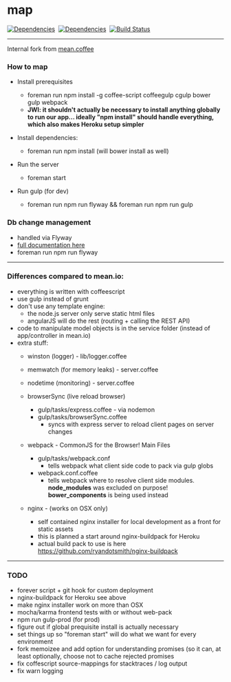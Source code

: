 map
===

[![Dependencies](https://david-dm.org/nmccready/geohash64.png)](https://david-dm.org/nmccready/geohash64)&nbsp;
[![Dependencies](https://david-dm.org/nmccready/geohash64.png)](https://david-dm.org/nmccready/geohash64)&nbsp;
[![Build Status](https://travis-ci.org/nmccready/geohash64.png?branch=master)](https://travis-ci.org/nmccready/geohash64)


___

Internal fork from [mean.coffee](https://github.com/realtymaps/mean.coffee)

### How to map

- Install prerequisites
    - foreman run npm install -g coffee-script coffeegulp cgulp bower gulp webpack
    - **JWI: it shouldn't actually be necessary to install anything globally to
    run our app...  ideally "npm install" should handle everything, which also
    makes Heroku setup simpler**

- Install dependencies:
    - foreman run npm install (will bower install as well)

- Run the server
    - foreman start

- Run gulp (for dev)
    - foreman run npm run flyway && foreman run npm run gulp

### Db change management
- handled via Flyway
- [full documentation here](https://realtymaps.atlassian.net/wiki/display/NDS/Database+change+management)
- foreman run npm run flyway

___
### Differences compared to mean.io:

- everything is written with coffeescript
- use gulp instead of grunt
- don't use any template engine:
    - the node.js server only serve static html files
    - angularJS will do the rest (routing + calling the REST API)
- code to manipulate model objects is in the service folder (instead of app/controller in mean.io)
- extra stuff:
    - winston (logger) - lib/logger.coffee
    - memwatch (for memory leaks) - server.coffee
    - nodetime (monitoring) - server.coffee
    - browserSync (live reload browser)
      - gulp/tasks/express.coffee - via nodemon
      - gulp/tasks/browserSync.coffee
        - syncs with express server to reload client pages on server changes

    - webpack - CommonJS for the Browser! Main Files
      - gulp/tasks/webpack.conf
        - tells webpack what client side code to pack via gulp globs
      - webpack.conf.coffee
        - tells webpack where to resolve client side modules. **node_modules**
        was excluded on purpose! **bower_components** is being used instead
    - nginx - (works on OSX only)
      - self contained nginx installer for local development as a front for static assets
      - this is planned a start around nginx-buildpack for Heroku
      - actual build pack to use is here https://github.com/ryandotsmith/nginx-buildpack

___
### TODO

- forever script + git hook for custom deployment
- nginx-buildpack for Heroku see above
- make nginx installer work on more than OSX
- mocha/karma frontend tests with or without web-pack
- npm run gulp-prod (for prod)
- figure out if global prequisite install is actually necessary
- set things up so "foreman start" will do what we want for every environment
- fork memoizee and add option for understanding promises (so it can, at least optionally, choose not to cache rejected promises
- fix coffescript source-mappings for stacktraces / log output
- fix warn logging
